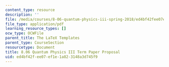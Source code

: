 ```yaml
---
content_type: resource
description: ''
file: /media/courses/8-06-quantum-physics-iii-spring-2018/ed4bf42fee07ef1e1a823148a3d745f9_Proposal_template.pdf
file_type: application/pdf
learning_resource_types: []
ocw_type: OCWFile
parent_title: The LaTeX Templates
parent_type: CourseSection
resourcetype: Document
title: 8.06 Quantum Physics III Term Paper Proposal
uid: ed4bf42f-ee07-ef1e-1a82-3148a3d745f9
---
```

